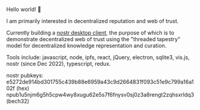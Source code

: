 Hello world! 👋

I am primarily interested in decentralized reputation and web of trust.

Currently building a [nostr desktop client](https://github.com/wds4/pretty-good), the purpose of which is to demonstrate decentralized web of trust using the "threaded tapestry" model for decentralized knowledge representation and curation.

Tools include: javascript, node, ipfs, react, jQuery, electron, sqlite3, vis.js, nostr (since Dec 2022), typescript, redux.

nostr pubkeys:<br>
e5272de914bd301755c439b88e6959a43c9d2664831f093c51e9c799a16a102f (hex)
npub1u5njm6g5h5cpw4wy8xugu62e5s7f6fnysv0sj0z3a8rengt2zqhsxrldq3 (bech32)
